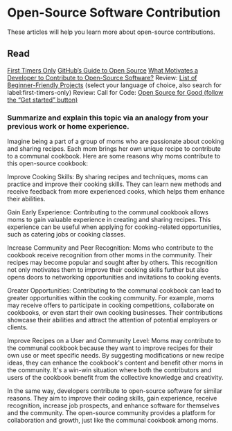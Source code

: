 # Open-Source Software Contribution

These articles will help you learn more about open-source contributions.

## Read
[First Timers Only](https://www.firsttimersonly.com/)
[GitHub’s Guide to Open Source](https://www.github.com/open-source)
[What Motivates a Developer to Contribute to Open-Source Software?](https://clearcode.cc/blog/why-developers-contribute-open-source-software/)
Review: [List of Beginner-Friendly Projects](https://github.com/search?q=label%3Agood-first-issue+archived%3Afalse) (select your language of choice, also search for label:first-timers-only)
Review: Call for Code: [Open Source for Good (follow the “Get started” button)](https://callforcode.org/)

### Summarize and explain this topic via an analogy from your previous work or home experience.

Imagine being a part of a group of moms who are passionate about cooking and sharing recipes. Each mom brings her own unique recipe to contribute to a communal cookbook. Here are some reasons why moms contribute to this open-source cookbook:

Improve Cooking Skills: By sharing recipes and techniques, moms can practice and improve their cooking skills. They can learn new methods and receive feedback from more experienced cooks, which helps them enhance their abilities.

Gain Early Experience: Contributing to the communal cookbook allows moms to gain valuable experience in creating and sharing recipes. This experience can be useful when applying for cooking-related opportunities, such as catering jobs or cooking classes.

Increase Community and Peer Recognition: Moms who contribute to the cookbook receive recognition from other moms in the community. Their recipes may become popular and sought after by others. This recognition not only motivates them to improve their cooking skills further but also opens doors to networking opportunities and invitations to cooking events.

Greater Opportunities: Contributing to the communal cookbook can lead to greater opportunities within the cooking community. For example, moms may receive offers to participate in cooking competitions, collaborate on cookbooks, or even start their own cooking businesses. Their contributions showcase their abilities and attract the attention of potential employers or clients.

Improve Recipes on a User and Community Level: Moms may contribute to the communal cookbook because they want to improve recipes for their own use or meet specific needs. By suggesting modifications or new recipe ideas, they can enhance the cookbook's content and benefit other moms in the community. It's a win-win situation where both the contributors and users of the cookbook benefit from the collective knowledge and creativity.

In the same way, developers contribute to open-source software for similar reasons. They aim to improve their coding skills, gain experience, receive recognition, increase job prospects, and enhance software for themselves and the community. The open-source community provides a platform for collaboration and growth, just like the communal cookbook among moms.